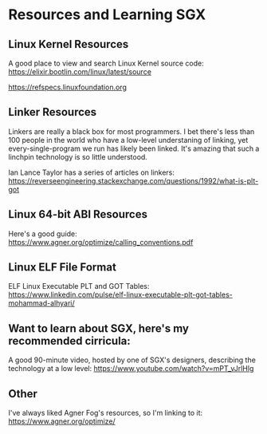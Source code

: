 # Resources and Learning SGX

## Linux Kernel Resources
A good place to view and search Linux Kernel source code:  https://elixir.bootlin.com/linux/latest/source

https://refspecs.linuxfoundation.org

## Linker Resources
Linkers are really a black box for most programmers.  I bet there's less than 100 people in the world
who have a low-level understaning of linking, yet every-single-program we run has likely been linked.
It's amazing that such a linchpin technology is so little understood.  

Ian Lance Taylor has a series of articles on linkers:  https://reverseengineering.stackexchange.com/questions/1992/what-is-plt-got


## Linux 64-bit ABI Resources
Here's a good guide:  https://www.agner.org/optimize/calling_conventions.pdf

## Linux ELF File Format

ELF Linux Executable PLT and GOT Tables:  https://www.linkedin.com/pulse/elf-linux-executable-plt-got-tables-mohammad-alhyari/


## Want to learn about SGX, here's my recommended cirricula:
A good 90-minute video, hosted by one of SGX's designers, describing the technology at a low level:  https://www.youtube.com/watch?v=mPT_vJrlHlg


## Other
I've always liked Agner Fog's resources, so I'm linking to it:  https://www.agner.org/optimize/
